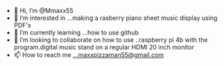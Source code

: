 - 👋 Hi, I’m @Mmaxx55
- 👀 I’m interested in ...making a rasberry piano sheet music display using PDF's
- 🌱 I’m currently learning ...how to use github
- 💞️ I’m looking to collaborate on how to use  ..raspberry pi 4b with the program.digital music stand on a regular HDMI 20 inch monitor
- 📫 How to reach me ...maxxpizzaman55@gmail.com 

<!---
Mmaxx55/Mmaxx55 is a ✨ special ✨ repository because its `README.md` (this file) appears on your GitHub profile.
You can click the Preview link to take a look at your changes.
--->
